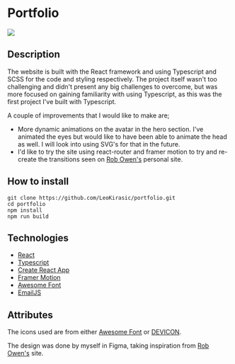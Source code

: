# Portfolio

![](https://imgur.com/ZZ7kqKN.gif)

## Description

The website is built with the React framework and using Typescript and SCSS for the code and styling respectively. The project itself wasn't too challenging and didn't present any big challenges to overcome, but was more focused on gaining familiarity with using Typescript, as this was the first project I've built with Typescript.

A couple of improvements that I would like to make are;

- More dynamic animations on the avatar in the hero section. I've animated the eyes but would like to have been able to animate the head as well. I will look into using SVG's for that in the future.
- I'd like to try the site using react-router and framer motion to try and re-create the transitions seen on [Rob Owen's](https://robbowen.digital/) personal site.

## How to install

```
git clone https://github.com/LeoKirasic/portfolio.git
cd portfolio
npm install
npm run build
```

## Technologies

- [React](https://reactjs.org/)
- [Typescript](https://www.typescriptlang.org/)
- [Create React App](https://create-react-app.dev/)
- [Framer Motion](https://www.framer.com/motion/)
- [Awesome Font](https://fontawesome.com/)
- [EmailJS](https://www.emailjs.com/)

## Attributes

The icons used are from either [Awesome Font](https://fontawesome.com/) or [DEVICON](https://devicon.dev/).

The design was done by myself in Figma, taking inspiration from [Rob Owen's](https://robbowen.digital/) site.
